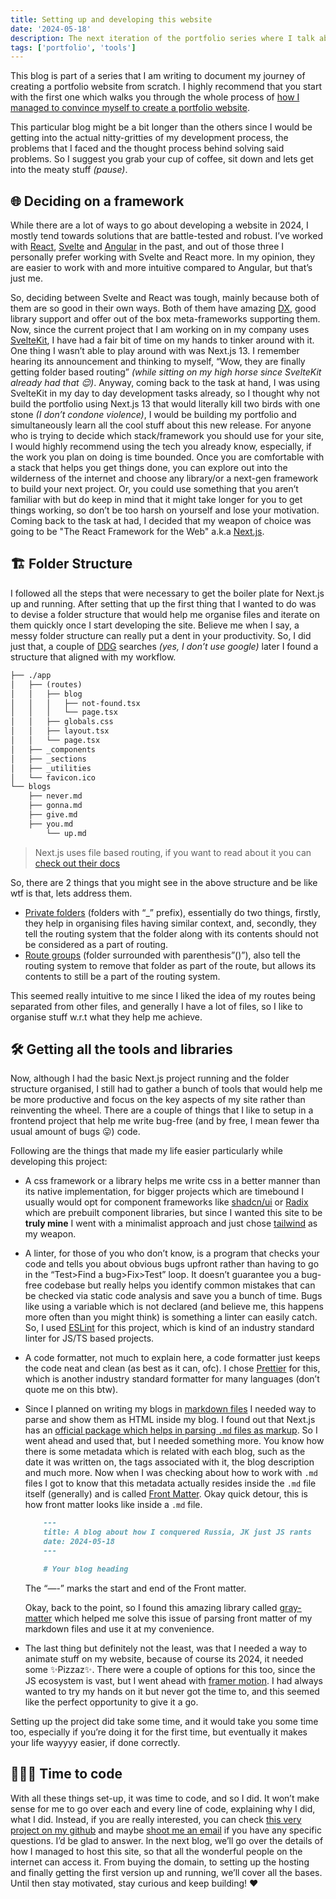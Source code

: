 ```yaml
---
title: Setting up and developing this website
date: '2024-05-18'
description: The next iteration of the portfolio series where I talk about choosing the tech stack for my website and the thought process behind it.
tags: ['portfolio', 'tools']
---
```


This blog is part of a series that I am writing to document my journey of creating a portfolio website from scratch. I highly recommend that you start with the first one which walks you through the whole process of [how I managed to convince myself to create a portfolio website](/blog/building_portfolio_1).

This particular blog might be a bit longer than the others since I would be getting into the actual nitty-gritties of my development process, the problems that I faced and the thought process behind solving said problems. So I suggest you grab your cup of coffee, sit down and lets get into the meaty stuff _(pause)_.

## 🌐 Deciding on a framework

While there are a lot of ways to go about developing a website in 2024, I mostly tend towards solutions that are battle-tested and robust. I’ve worked with [React](https://react.dev/), [Svelte](https://svelte.dev/) and [Angular](https://angular.io/) in the past, and out of those three I personally prefer working with Svelte and React more. In my opinion, they are easier to work with and more intuitive compared to Angular, but that’s just me.

So, deciding between Svelte and React was tough, mainly because both of them are so good in their own ways. Both of them have amazing [DX](https://github.blog/2023-06-08-developer-experience-what-is-it-and-why-should-you-care/), good library support and offer out of the box meta-frameworks supporting them. Now, since the current project that I am working on in my company uses [SvelteKit](https://kit.svelte.dev/), I have had a fair bit of time on my hands to tinker around with it. One thing I wasn’t able to play around with was Next.js 13. I remember hearing its announcement and thinking to myself, “Wow, they are finally getting folder based routing” _(while sitting on my high horse since SvelteKit already had that 😌)_. Anyway, coming back to the task at hand, I was using SvelteKit in my day to day development tasks already, so I thought why not build the portfolio using Next.js 13 that would literally kill two birds with one stone _(I don’t condone violence)_, I would be building my portfolio and simultaneously learn all the cool stuff about this new release. For anyone who is trying to decide which stack/framework you should use for your site, I would highly recommend using the tech you already know, especially, if the work you plan on doing is time bounded. Once you are comfortable with a stack that helps you get things done, you can explore out into the wilderness of the internet and choose any library/or a next-gen framework to build your next project. Or, you could use something that you aren’t familiar with but do keep in mind that it might take longer for you to get things working, so don’t be too harsh on yourself and lose your motivation. Coming back to the task at had, I decided that my weapon of choice was going to be "The React Framework for the Web" a.k.a [Next.js](https://nextjs.org/).

## 🏗️ Folder Structure

I followed all the steps that were necessary to get the boiler plate for Next.js up and running. After setting that up the first thing that I wanted to do was to devise a folder structure that would help me organise files and iterate on them quickly once I start developing the site. Believe me when I say, a messy folder structure can really put a dent in your productivity. So, I did just that, a couple of [DDG](https://duckduckgo.com/) searches _(yes, I don’t use google)_ later I found a structure that aligned with my workflow.

```txt
├── ./app
│   ├── (routes)
│   │   ├── blog
│   │   │   ├── not-found.tsx
│   │   │   └── page.tsx
│   │   ├── globals.css
│   │   ├── layout.tsx
│   │   └── page.tsx
│   ├── _components
│   ├── _sections
│   ├── _utilities
│   └── favicon.ico
└── blogs
    ├── never.md
    ├── gonna.md
    ├── give.md
    ├── you.md
        └── up.md
```

> Next.js uses file based routing, if you want to read about it you can [check out their docs](https://nextjs.org/docs/app/building-your-application/routing)

So, there are 2 things that you might see in the above structure and be like wtf is that, lets address them.

- [Private folders](https://nextjs.org/docs/app/building-your-application/routing/colocation#private-folders) (folders with “\_” prefix), essentially do two things, firstly, they help in organising files having similar context, and, secondly, they tell the routing system that the folder along with its contents should not be considered as a part of routing.
- [Route groups](https://nextjs.org/docs/app/building-your-application/routing/colocation#route-groups) (folder surrounded with parenthesis”()”), also tell the routing system to remove that folder as part of the route, but allows its contents to still be a part of the routing system.

This seemed really intuitive to me since I liked the idea of my routes being separated from other files, and generally I have a lot of files, so I like to organise stuff w.r.t what they help me achieve.

## 🛠️ Getting all the tools and libraries

Now, although I had the basic Next.js project running and the folder structure organised, I still had to gather a bunch of tools that would help me be more productive and focus on the key aspects of my site rather than reinventing the wheel. There are a couple of things that I like to setup in a frontend project that help me write bug-free (and by free, I mean fewer tha usual amount of bugs 😛) code.

Following are the things that made my life easier particularly while developing this project:

- A css framework or a library helps me write css in a better manner than its native implementation, for bigger projects which are timebound I usually would opt for component frameworks like [shadcn/ui](https://ui.shadcn.com/) or [Radix](https://www.radix-ui.com/) which are prebuilt component libraries, but since I wanted this site to be **truly mine** I went with a minimalist approach and just chose [tailwind](https://tailwindcss.com/) as my weapon.
- A linter, for those of you who don’t know, is a program that checks your code and tells you about obvious bugs upfront rather than having to go in the “Test>Find a bug>Fix>Test” loop. It doesn’t guarantee you a bug-free codebase but really helps you identify common mistakes that can be checked via static code analysis and save you a bunch of time. Bugs like using a variable which is not declared (and believe me, this happens more often than you might think) is something a linter can easily catch. So, I used [ESLint](https://eslint.org/) for this project, which is kind of an industry standard linter for JS/TS based projects.
- A code formatter, not much to explain here, a code formatter just keeps the code neat and clean (as best as it can, ofc). I chose [Prettier](https://prettier.io/) for this, which is another industry standard formatter for many languages (don’t quote me on this btw).
- Since I planned on writing my blogs in [markdown files](https://www.markdownguide.org/getting-started/) I needed way to parse and show them as HTML inside my blog. I found out that Next.js has an [official package which helps in parsing `.md` files as markup](https://nextjs.org/docs/app/building-your-application/configuring/mdx). So I went ahead and used that, but I needed something more. You know how there is some metadata which is related with each blog, such as the date it was written on, the tags associated with it, the blog description and much more. Now when I was checking about how to work with `.md` files I got to know that this metadata actually resides inside the `.md` file itself (generally) and is called [Front Matter](https://daily-dev-tips.com/posts/what-exactly-is-frontmatter/). Okay quick detour, this is how front matter looks like inside a `.md` file.

  ```markdown
      ---
      title: A blog about how I conquered Russia, JK just JS rants
      date: 2024-05-18
      ---

      # Your blog heading
  ```

  The “—-” marks the start and end of the Front matter.

  Okay, back to the point, so I found this amazing library called [gray-matter](https://github.com/jonschlinkert/gray-matter) which helped me solve this issue of parsing front matter of my markdown files and use it at my convenience.

- The last thing but definitely not the least, was that I needed a way to animate stuff on my website, because of course its 2024, it needed some ✨Pizzaz✨. There were a couple of options for this too, since the JS ecosystem is vast, but I went ahead with [framer motion](https://www.framer.com/motion/introduction/). I had always wanted to try my hands on it but never got the time to, and this seemed like the perfect opportunity to give it a go.

Setting up the project did take some time, and it would take you some time too, especially if you’re doing it for the first time, but eventually it makes your life wayyyy easier, if done correctly.

## 👨🏽‍💻 Time to code

With all these things set-up, it was time to code, and so I did. It won’t make sense for me to go over each and every line of code, explaining why I did, what I did. Instead, if you are really interested, you can check [this very project on my github](https://github.com/souvikmishra/portfolio) and maybe [shoot me an email](mailto:mishra.souvik911@gmail.com) if you have any specific questions. I’d be glad to answer.
In the next blog, we’ll go over the details of how I managed to host this site, so that all the wonderful people on the internet can access it. From buying the domain, to setting up the hosting and finally getting the first version up and running, we’ll cover all the bases. Until then stay motivated, stay curious and keep building! ❤️

